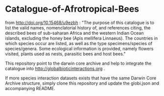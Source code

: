 # Catalogue-of-Afrotropical-Bees
from http://doi.org/10.15468/u9ezbh : "The purpose of this catalogue is to list the valid names, nomenclatorial history of, and references citing, the described bees of sub-saharan Africa and the western Indian Ocean islands, excluding the honey bee (Apis mellifera Linnaeus). The countries in which species occur are listed, as well as the type specimens/species of species/genera. Some ecological information is provided, namely flowers visited, plants used as nests, parasitic bees and host bees."

This repository point to the darwin core archive and help to integrate the catalogue into http://globalbioticinteractions.org .

If more species interaction datasets exists that have the same Darwin Core Archive structure, simply clone this repository and update the globi.json and accompanying README.
